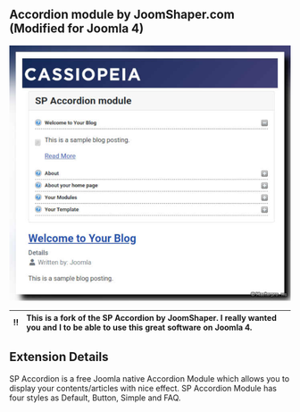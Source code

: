 ## Accordion module by JoomShaper.com (Modified for Joomla 4)

<img src="https://github.com/cmirnow/sp-accordion/blob/master/images/sp_accordion_module.jpg" alt="SP Accordion" />

:bangbang: | This is a fork of the SP Accordion by JoomShaper. I really wanted you and I to be able to use this great software on Joomla 4.
:---: | :--- 

## Extension Details
SP Accordion is a free Joomla native Accordion Module which allows you to display your contents/articles with nice effect.  SP Accordion Module has four styles as Default, Button, Simple and FAQ.
